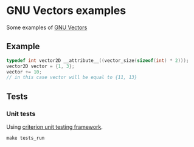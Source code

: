 # GNU Vectors examples

Some examples of [GNU Vectors](https://gcc.gnu.org/onlinedocs/gcc/Vector-Extensions.html)

## Example

```c
typedef int vector2D __attribute__((vector_size(sizeof(int) * 2)));
vector2D vector = {1, 3};
vector += 10;
// in this case vector will be equal to {11, 13}
```

## Tests

### Unit tests

Using [criterion unit testing framework](https://github.com/Snaipe/Criterion).

```shell
make tests_run
```
